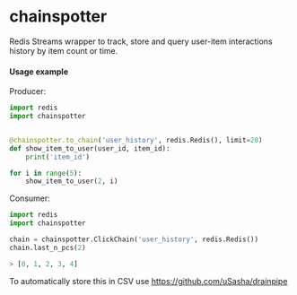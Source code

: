# chainspotter
Redis Streams wrapper to track, store and query user-item interactions history by item count or time.

#### Usage example
Producer:
```python
import redis
import chainspotter


@chainspotter.to_chain('user_history', redis.Redis(), limit=20)
def show_item_to_user(user_id, item_id):
    print('item_id')

for i in range(5):
    show_item_to_user(2, i)
```

Consumer:
```python
import redis
import chainspotter

chain = chainspotter.ClickChain('user_history', redis.Redis())
chain.last_n_pcs(2)

> [0, 1, 2, 3, 4]
```

To automatically store this in CSV use https://github.com/uSasha/drainpipe

